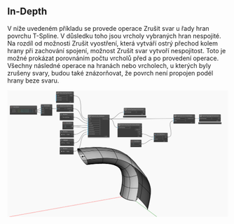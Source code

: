 ## In-Depth

V níže uvedeném příkladu se provede operace Zrušit svar u řady hran povrchu T-Spline. V důsledku toho jsou vrcholy vybraných hran nespojité. Na rozdíl od možnosti Zrušit vyostření, která vytváří ostrý přechod kolem hrany při zachování spojení, možnost Zrušit svar vytvoří nespojitost. Toto je možné prokázat porovnáním počtu vrcholů před a po provedení operace. Všechny následné operace na hranách nebo vrcholech, u kterých byly zrušeny svary, budou také znázorňovat, že povrch není propojen podél hrany beze svaru.

![Example](./Autodesk.DesignScript.Geometry.TSpline.TSplineSurface.UnweldEdges_img.jpg)
